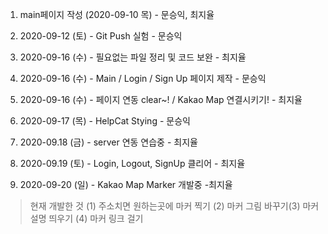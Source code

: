 1. main페이지 작성 (2020-09-10 목) - 문승익, 최지율

2. 2020-09-12 (토) - Git Push 실험 - 문승익

3. 2020-09-16 (수) - 필요없는 파일 정리 및 코드 보완 - 최지율

4. 2020-09-16 (수) - Main / Login / Sign Up 페이지 제작 - 문승익

5. 2020-09-16 (수) - 페이지 연동 clear~! / Kakao Map 연결시키기! - 최지율

6. 2020-09-17 (목) - HelpCat Stying - 문승익

7. 2020-09.18 (금) - server 연동 연습중 - 최지율

8. 2020-09.19 (토) - Login, Logout, SignUp 클리어 - 최지율

9. 2020-09-20 (일) - Kakao Map  Marker 개발중 -최지율
> 현재 개발한 것 (1) 주소치면 원하는곳에 마커 찍기 (2) 마커 그림 바꾸기(3) 마커 설명 띄우기 (4) 마커 링크 걸기
